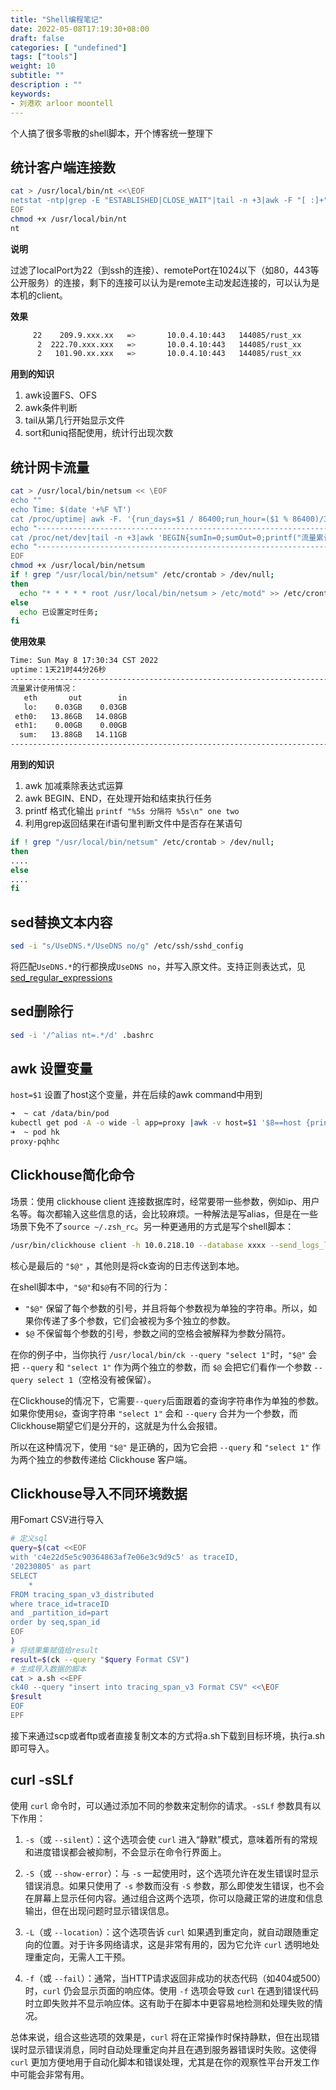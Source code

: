 ```yaml
---
title: "Shell编程笔记"
date: 2022-05-08T17:19:30+08:00
draft: false
categories: [ "undefined"]
tags: ["tools"]
weight: 10
subtitle: ""
description : ""
keywords:
- 刘港欢 arloor moontell
---
```


个人搞了很多零散的shell脚本，开个博客统一整理下
<!--more-->

## 统计客户端连接数

```bash
cat > /usr/local/bin/nt <<\EOF
netstat -ntp|grep -E "ESTABLISHED|CLOSE_WAIT"|tail -n +3|awk -F "[ :]+"  -v OFS="" '$5<10000 && $5!="22" && $7>1024 {printf("%15s   => %15s:%-5s %s\n",$6,$4,$5,$9)}'|sort|uniq -c|sort -rn
EOF
chmod +x /usr/local/bin/nt
nt
```

**说明**

过滤了localPort为22（到ssh的连接）、remotePort在1024以下（如80，443等公开服务）的连接，剩下的连接可以认为是remote主动发起连接的，可以认为是本机的client。

**效果**

```bash
     22    209.9.xxx.xx   =>       10.0.4.10:443   144085/rust_xx
      2  222.70.xxx.xxx   =>       10.0.4.10:443   144085/rust_xx
      2   101.90.xx.xxx   =>       10.0.4.10:443   144085/rust_xx
```

**用到的知识**

1. awk设置FS、OFS
2. awk条件判断
3. tail从第几行开始显示文件
4. sort和uniq搭配使用，统计行出现次数

## 统计网卡流量

```bash
cat > /usr/local/bin/netsum << \EOF
echo ""
echo Time: $(date '+%F %T')
cat /proc/uptime| awk -F. '{run_days=$1 / 86400;run_hour=($1 % 86400)/3600;run_minute=($1 % 3600)/60;run_second=$1 % 60;printf("uptime：\033[32m%d天%d时%d分%d秒\033[0m\n",run_days,run_hour,run_minute,run_second)}'
echo "--------------------------------------------------------------------------" 
cat /proc/net/dev|tail -n +3|awk 'BEGIN{sumIn=0;sumOut=0;printf("流量累计使用情况：\n%6s %9s %9s\n","eth","out","in")} {eth=$1;sumIn+=$2;sumOut+=$10;xin=$2 / 1073741824;xout=$10 / 1073741824;printf("%6s \033[32m%7.2fGB\033[0m \033[32m%7.2fGB\033[0m\n",eth,xout,xin)} END{printf("%6s \033[32m%7.2fGB\033[0m \033[32m%7.2fGB\033[0m\n","sum:",sumOut / 1073741824,sumIn / 1073741824)}'
echo "--------------------------------------------------------------------------"
EOF
chmod +x /usr/local/bin/netsum
if ! grep "/usr/local/bin/netsum" /etc/crontab > /dev/null; 
then 
  echo "* * * * * root /usr/local/bin/netsum > /etc/motd" >> /etc/crontab; 
else 
  echo 已设置定时任务; 
fi
```


**使用效果**

```bash
Time: Sun May 8 17:30:34 CST 2022
uptime：1天21时44分26秒
--------------------------------------------------------------------------
流量累计使用情况：
   eth       out        in
   lo:    0.03GB    0.03GB
 eth0:   13.86GB   14.08GB
 eth1:    0.00GB    0.00GB
  sum:   13.88GB   14.11GB
--------------------------------------------------------------------------
```

**用到的知识**

1. awk 加减乘除表达式运算
2. awk BEGIN、END，在处理开始和结束执行任务
3. printf 格式化输出 `printf "%5s 分隔符 %5s\n" one two`
4. 利用grep返回结果在if语句里判断文件中是否存在某语句

```bash
if ! grep "/usr/local/bin/netsum" /etc/crontab > /dev/null; 
then
....
else
....
fi
```


## sed替换文本内容

```bash
sed -i "s/UseDNS.*/UseDNS no/g" /etc/ssh/sshd_config
```

将匹配`UseDNS.*`的行都换成`UseDNS no`，并写入原文件。支持正则表达式，见[sed_regular_expressions](https://www.yiibai.com/sed/sed_regular_expressions.html)

## sed删除行

```bash
sed -i '/^alias nt=.*/d' .bashrc
```

## awk 设置变量

`host=$1` 设置了host这个变量，并在后续的awk command中用到

```bash
➜  ~ cat /data/bin/pod                                           
kubectl get pod -A -o wide -l app=proxy |awk -v host=$1 '$8==host {print $2}'
➜  ~ pod hk
proxy-pqhhc
```

## Clickhouse简化命令

场景：使用 clickhouse client 连接数据库时，经常要带一些参数，例如ip、用户名等。每次都输入这些信息的话，会比较麻烦。一种解法是写alias，但是在一些场景下免不了`source ~/.zsh_rc`。另一种更通用的方式是写个shell脚本：

```bash
/usr/bin/clickhouse client -h 10.0.218.10 --database xxxx --send_logs_level=trace --log-level=trace --server_logs_file='/tmp/query.log' "$@"
```

核心是最后的 `"$@"` ，其他则是将ck查询的日志传送到本地。

在shell脚本中，`"$@"`和`$@`有不同的行为：

- `"$@"` 保留了每个参数的引号，并且将每个参数视为单独的字符串。所以，如果你传递了多个参数，它们会被视为多个独立的参数。
- `$@` 不保留每个参数的引号，参数之间的空格会被解释为参数分隔符。

在你的例子中，当你执行 `/usr/local/bin/ck --query "select 1"`时，`"$@"` 会把 `--query` 和 `"select 1"` 作为两个独立的参数，而 `$@` 会把它们看作一个参数 `--query select 1`（空格没有被保留）。

在Clickhouse的情况下，它需要`--query`后面跟着的查询字符串作为单独的参数。如果你使用`$@`，查询字符串 `"select 1"` 会和 `--query` 合并为一个参数，而Clickhouse期望它们是分开的，这就是为什么会报错。

所以在这种情况下，使用 `"$@"` 是正确的，因为它会把 `--query` 和 `"select 1"` 作为两个独立的参数传递给 Clickhouse 客户端。

## Clickhouse导入不同环境数据

用Fomart CSV进行导入

```bash
# 定义sql
query=$(cat <<EOF
with 'c4e22d5e5c90364863af7e06e3c9d9c5' as traceID,
'20230805' as part
SELECT
    *
FROM tracing_span_v3_distributed
where trace_id=traceID
and _partition_id=part
order by seq,span_id
EOF
)
# 将结果集赋值给result
result=$(ck --query "$query Format CSV") 
# 生成导入数据的脚本
cat > a.sh <<EPF
ck40 --query "insert into tracing_span_v3 Format CSV" <<\EOF
$result
EOF
EPF
```

接下来通过scp或者ftp或者直接复制文本的方式将a.sh下载到目标环境，执行a.sh即可导入。

## curl -sSLf

使用 `curl` 命令时，可以通过添加不同的参数来定制你的请求。`-sSLf` 参数具有以下作用：

1. `-s`（或 `--silent`）：这个选项会使 `curl` 进入“静默”模式，意味着所有的常规和进度错误都会被抑制，不会显示在命令行界面上。

2. `-S`（或 `--show-error`）：与 `-s` 一起使用时，这个选项允许在发生错误时显示错误消息。如果只使用了 `-s` 参数而没有 `-S` 参数，那么即使发生错误，也不会在屏幕上显示任何内容。通过组合这两个选项，你可以隐藏正常的进度和信息输出，但在出现问题时显示错误信息。

3. `-L`（或 `--location`）：这个选项告诉 `curl` 如果遇到重定向，就自动跟随重定向的位置。对于许多网络请求，这是非常有用的，因为它允许 `curl` 透明地处理重定向，无需人工干预。

4. `-f`（或 `--fail`）：通常，当HTTP请求返回非成功的状态代码（如404或500）时，`curl` 仍会显示页面的响应体。使用 `-f` 选项会导致 `curl` 在遇到错误代码时立即失败并不显示响应体。这有助于在脚本中更容易地检测和处理失败的情况。

总体来说，组合这些选项的效果是，`curl` 将在正常操作时保持静默，但在出现错误时显示错误消息，同时自动处理重定向并且在遇到服务器错误时失败。这使得 `curl` 更加方便地用于自动化脚本和错误处理，尤其是在你的观察性平台开发工作中可能会非常有用。
